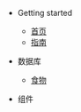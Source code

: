 - Getting started
    - [首页](README.md)
    - [指南](guide.md)

-  数据库
    - [食物](database/foods)

- 组件
	
